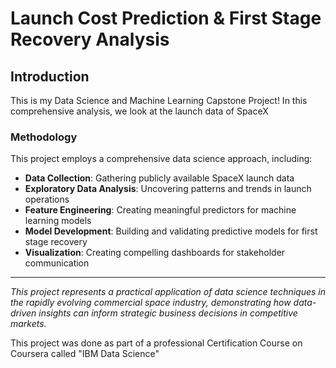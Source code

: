 # Launch Cost Prediction & First Stage Recovery Analysis

## Introduction

This is my Data Science and Machine Learning Capstone Project! In this comprehensive analysis, we look at the launch data of SpaceX

### Methodology

This project employs a comprehensive data science approach, including:
- **Data Collection**: Gathering publicly available SpaceX launch data
- **Exploratory Data Analysis**: Uncovering patterns and trends in launch operations
- **Feature Engineering**: Creating meaningful predictors for machine learning models
- **Model Development**: Building and validating predictive models for first stage recovery
- **Visualization**: Creating compelling dashboards for stakeholder communication

---

*This project represents a practical application of data science techniques in the rapidly evolving commercial space industry, demonstrating how data-driven insights can inform strategic business decisions in competitive markets.*


This project was done as part of a professional Certification Course on Coursera called "IBM Data Science"
